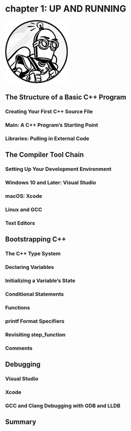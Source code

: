# chapter 1: UP AND RUNNING

![](../../public/images/common.jpg)



## The Structure of a Basic C++ Program

### Creating Your First C++ Source File
### Main: A C++ Program’s Starting Point
### Libraries: Pulling in External Code

## The Compiler Tool Chain

### Setting Up Your Development Environment
### Windows 10 and Later: Visual Studio
### macOS: Xcode
### Linux and GCC
### Text Editors

## Bootstrapping C++

### The C++ Type System
### Declaring Variables
### Initializing a Variable’s State
### Conditional Statements
### Functions
### printf Format Specifiers
### Revisiting step_function
### Comments

## Debugging
### Visual Studio
### Xcode
### GCC and Clang Debugging with GDB and LLDB

## Summary

[console application]: GLOSSARY.md#con
[development envirnment]: GLOSSARY.md#dev
